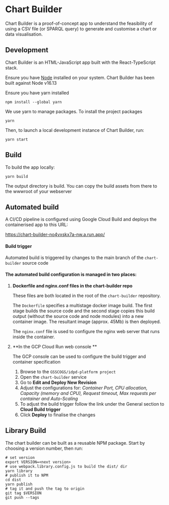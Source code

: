 # Chart Builder

Chart Builder is a proof-of-concept app to understand the feasibility of using a CSV file (or SPARQL query) to generate and customise a chart or data visualisation.

## Development

Chart Builder is an HTML-JavaScript app built with the React-TypeScript stack.

Ensure you have [Node](https://nodejs.org/en/download/) installed on your system. Chart Builder has been built against Node v16.13

Ensure you have yarn installed

    npm install --global yarn

We use yarn to manage packages. To install the project packages

    yarn

Then, to launch a local development instance of Chart Builder, run:

    yarn start

## Build

To build the app locally:

    yarn build

The output directory is build. You can copy the build assets from there to the wwwroot of your webserver



## Automated build

A CI/CD pipeline is configured using Google Cloud Build and deploys the containerised app to this URL:

https://chart-builder-no4vxskx7a-nw.a.run.app/



#### Build trigger

Automated build is triggered by changes to the main branch of the `chart-builder` source code



#### The automated build configuration is managed in two places:

1. **Dockerfile and nginx.conf files in the chart-builder repo**

   These files are both located in the root of the `chart-builder` repository.

   The `Dockerfile` specifies a multistage docker image build. The first stage builds the source code and the second stage copies this build output (without the source code and node modules) into a new container image. The resultant image (approx. 45Mb) is then deployed.

   The `nginx.conf` file is used to configure the nginx web server that runs inside the container.



2. **In the GCP Cloud Run web console **

   The GCP console can be used to configure the build trigger and container specification

   1. Browse to the `GSSCOGS/idpd-platform project`
   2. Open the `chart-builder` service
   3. Go to **Edit and Deploy New Revision**
   4. Adjust the configurations for: *Container Port, CPU allocation, Capacity (memory and CPU), Request timeout, Max requests per container and Auto-Scaling*
   5. To adjust the build trigger follow the link under the General section to **Cloud Build trigger**
   6. Click **Deploy** to finalise the changes 





## Library Build

The chart builder can be built as a reusable NPM package.  Start by choosing a version number, then run:

```shell
# set version
export VERSION=<next version> 
# use webpack.library.config.js to build the dist/ dir
yarn library
# publish it to NPM
cd dist
yarn publish
# tag it and push the tag to origin
git tag $VERSION
git push --tags 
``` 

